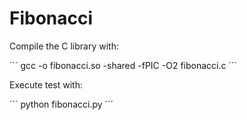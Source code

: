 # Fibonacci

Compile the C library with:

´´´
gcc -o fibonacci.so -shared -fPIC -O2 fibonacci.c
´´´

Execute test with:

´´´
python fibonacci.py
´´´
